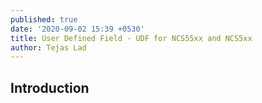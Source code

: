 ```yaml
---
published: true
date: '2020-09-02 15:39 +0530'
title: User Defined Field - UDF for NCS55xx and NCS5xx
author: Tejas Lad
---
```

## Introduction
